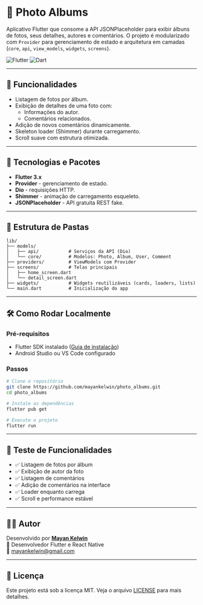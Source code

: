# 📸 Photo Albums

Aplicativo Flutter que consome a API JSONPlaceholder para exibir álbuns de fotos, seus detalhes, autores e comentários. O projeto é modularizado com `Provider` para gerenciamento de estado e arquitetura em camadas (`core`, `api`, `view_models`, `widgets`, `screens`).

![Flutter](https://img.shields.io/badge/Flutter-%2302569B.svg?style=for-the-badge&logo=flutter&logoColor=white)
![Dart](https://img.shields.io/badge/Dart-%230175C2.svg?style=for-the-badge&logo=dart&logoColor=white)

---

## 🚀 Funcionalidades

- Listagem de fotos por álbum.
- Exibição de detalhes de uma foto com:
  - Informações do autor.
  - Comentários relacionados.
- Adição de novos comentários dinamicamente.
- Skeleton loader (Shimmer) durante carregamento.
- Scroll suave com estrutura otimizada.

---

## 🧠 Tecnologias e Pacotes

- **Flutter 3.x**
- **Provider** - gerenciamento de estado.
- **Dio** - requisições HTTP.
- **Shimmer** - animação de carregamento esqueleto.
- **JSONPlaceholder** - API gratuita REST fake.

---

## 📂 Estrutura de Pastas

```
lib/
├── models/
│   ├── api/           # Serviços da API (Dio)
│   └── core/          # Modelos: Photo, Album, User, Comment
├── providers/         # ViewModels com Provider
├── screens/           # Telas principais
│   ├── home_screen.dart
│   └── detail_screen.dart
├── widgets/           # Widgets reutilizáveis (cards, loaders, lists)
└── main.dart          # Inicialização do app
```

---

## 🛠 Como Rodar Localmente

### Pré-requisitos

- Flutter SDK instalado ([Guia de instalação](https://flutter.dev/docs/get-started/install))
- Android Studio ou VS Code configurado

### Passos

```bash
# Clone o repositório
git clone https://github.com/mayankelwin/photo_albums.git
cd photo_albums

# Instale as dependências
flutter pub get

# Execute o projeto
flutter run
```

---

## 🧪 Teste de Funcionalidades

- ✅ Listagem de fotos por álbum
- ✅ Exibição de autor da foto
- ✅ Listagem de comentários
- ✅ Adição de comentários na interface
- ✅ Loader enquanto carrega
- ✅ Scroll e performance estável

---

## 👨‍💻 Autor

Desenvolvido por [**Mayan Kelwin**](https://github.com/mayankelwin)  
💼 Desenvolvedor Flutter e React Native  
📧 mayankelwin@gmail.com

---

## 📝 Licença

Este projeto está sob a licença MIT. Veja o arquivo [LICENSE](LICENSE) para mais detalhes.
